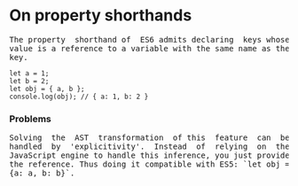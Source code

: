 # On property shorthands
<pre>
The property  shorthand of  ES6 admits declaring  keys whose
value is a reference to a variable with the same name as the
key.
</pre>

```
let a = 1;
let b = 2;
let obj = { a, b };
console.log(obj); // { a: 1, b: 2 }
```


### Problems
<pre>
Solving  the  AST  transformation  of this  feature  can  be
handled  by  'explicitivity'.  Instead  of  relying  on  the
JavaScript engine to handle this inference, you just provide
the reference. Thus doing it compatible with ES5: `let obj =
{a: a, b: b}`.























</pre>




 
